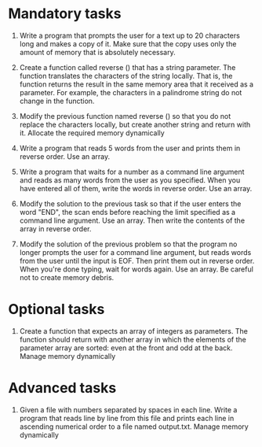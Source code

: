 # Mandatory tasks

1. Write a program that prompts the user for a text up to 20 characters long
   and makes a copy of it. Make sure that the copy uses only the amount of
memory that is absolutely necessary.

2. Create a function called reverse () that has a string parameter. The
   function translates the characters of the string locally. That is, the
function returns the result in the same memory area that it received as a
parameter. For example, the characters in a palindrome string do not change in
the function.

3. Modify the previous function named reverse () so that you do not replace the
   characters locally, but create another string and return with it. Allocate
the required memory dynamically

4. Write a program that reads 5 words from the user and prints them in reverse
   order. Use an array.

5. Write a program that waits for a number as a command line argument and reads
   as many words from the user as you specified. When you have entered all of
them, write the words in reverse order. Use an array.

6. Modify the solution to the previous task so that if the user enters the word
   "END", the scan ends before reaching the limit specified as a command line
argument. Use an array. Then write the contents of the array in reverse order.

7. Modify the solution of the previous problem so that the program no longer
   prompts the user for a command line argument, but reads words from the user
until the input is EOF. Then print them out in reverse order. When you're done
typing, wait for words again. Use an array. Be careful not to create memory
debris.

# Optional tasks

1. Create a function that expects an array of integers as parameters. The
   function should return with another array in which the elements of the
parameter array are sorted: even at the front and odd at the back. Manage
memory dynamically

# Advanced tasks

1. Given a file with numbers separated by spaces in each line. Write a program
   that reads line by line from this file and prints each line in ascending
numerical order to a file named output.txt. Manage memory dynamically

